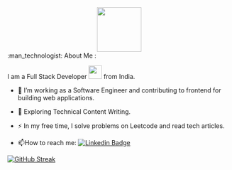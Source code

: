 
<div id="header" align="center">
  <img src="https://media.giphy.com/media/M9gbBd9nbDrOTu1Mqx/giphy.gif" width="100"/>
</div>
:man_technologist: About Me :

I am a Full Stack Developer <img src="https://media.giphy.com/media/WUlplcMpOCEmTGBtBW/giphy.gif" width="30"> from India.

- :telescope: I’m working as a Software Engineer and contributing to frontend for building web applications.

- :seedling: Exploring Technical Content Writing.

- :zap: In my free time, I solve problems on Leetcode and read tech articles.

- :mailbox:How to reach me: [![Linkedin Badge](https://img.shields.io/badge/-Abhinav-blue?style=flat&logo=Linkedin&logoColor=white)](https://www.linkedin.com/in/abhinav-anand-957369202/)



[![GitHub Streak](http://github-readme-streak-stats.herokuapp.com?user=abhinavroy83&theme=dark&background=000000)](https://git.io/streak-stats)
<!---
abhinavroy83/abhinavroy83 is a ✨ special ✨ repository because its `README.md` (this file) appears on your GitHub profile.
You can click the Preview link to take a look at your changes.

--->
